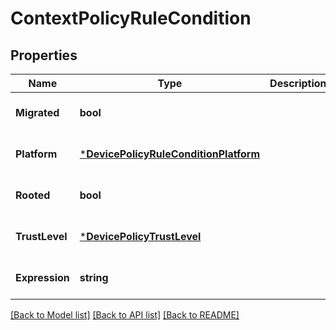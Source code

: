 # ContextPolicyRuleCondition

## Properties
Name | Type | Description | Notes
------------ | ------------- | ------------- | -------------
**Migrated** | **bool** |  | [optional] [default to null]
**Platform** | [***DevicePolicyRuleConditionPlatform**](DevicePolicyRuleConditionPlatform.md) |  | [optional] [default to null]
**Rooted** | **bool** |  | [optional] [default to null]
**TrustLevel** | [***DevicePolicyTrustLevel**](DevicePolicyTrustLevel.md) |  | [optional] [default to null]
**Expression** | **string** |  | [optional] [default to null]

[[Back to Model list]](../README.md#documentation-for-models) [[Back to API list]](../README.md#documentation-for-api-endpoints) [[Back to README]](../README.md)

